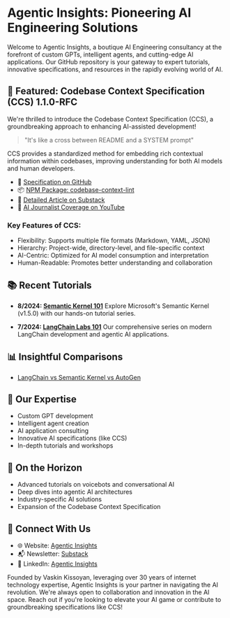 # Agentic Insights: Pioneering AI Engineering Solutions

Welcome to Agentic Insights, a boutique AI Engineering consultancy at the forefront of custom GPTs, intelligent agents, and cutting-edge AI applications. Our GitHub repository is your gateway to expert tutorials, innovative specifications, and resources in the rapidly evolving world of AI.

## 🚀 Featured: Codebase Context Specification (CCS) 1.1.0-RFC

We're thrilled to introduce the Codebase Context Specification (CCS), a groundbreaking approach to enhancing AI-assisted development!

> "It's like a cross between README and a SYSTEM prompt"

CCS provides a standardized method for embedding rich contextual information within codebases, improving understanding for both AI models and human developers.

- 📜 [Specification on GitHub](https://github.com/Agentic-Insights/codebase-context-spec)
- 📦 [NPM Package: codebase-context-lint](https://www.npmjs.com/package/codebase-context-lint)
- 📰 [Detailed Article on Substack](https://agenticinsights.substack.com/p/codebase-context-specification-rfc)
- 🎥 [AI Journalist Coverage on YouTube](https://www.youtube.com/watch?v=rcMwYL2Wa8g)

### Key Features of CCS:
- Flexibility: Supports multiple file formats (Markdown, YAML, JSON)
- Hierarchy: Project-wide, directory-level, and file-specific context
- AI-Centric: Optimized for AI model consumption and interpretation
- Human-Readable: Promotes better understanding and collaboration

## 📚 Recent Tutorials

- **8/2024: [Semantic Kernel 101](https://github.com/Agentic-Insights/sk-python-labs)**
  Explore Microsoft's Semantic Kernel (v1.5.0) with our hands-on tutorial series.

- **7/2024: [LangChain Labs 101](https://github.com/Agentic-Insights/langchain-labs)**
  Our comprehensive series on modern LangChain development and agentic AI applications.

## 📊 Insightful Comparisons

- [LangChain vs Semantic Kernel vs AutoGen](https://medium.com/data-science-at-microsoft/harnessing-the-power-of-large-language-models-a-comparative-overview-of-langchain-semantic-c21f5c19f93e)

## 🌟 Our Expertise

- Custom GPT development
- Intelligent agent creation
- AI application consulting
- Innovative AI specifications (like CCS)
- In-depth tutorials and workshops

## 🔮 On the Horizon

- Advanced tutorials on voicebots and conversational AI
- Deep dives into agentic AI architectures
- Industry-specific AI solutions
- Expansion of the Codebase Context Specification

## 🤝 Connect With Us

- 🌐 Website: [Agentic Insights](https://agenticinsights.com)
- 📬 Newsletter: [Substack](https://agenticinsights.substack.com)
- 💼 LinkedIn: [Agentic Insights](https://www.linkedin.com/company/agentic-insights)

Founded by Vaskin Kissoyan, leveraging over 30 years of internet technology expertise, Agentic Insights is your partner in navigating the AI revolution. We're always open to collaboration and innovation in the AI space. Reach out if you're looking to elevate your AI game or contribute to groundbreaking specifications like CCS!
